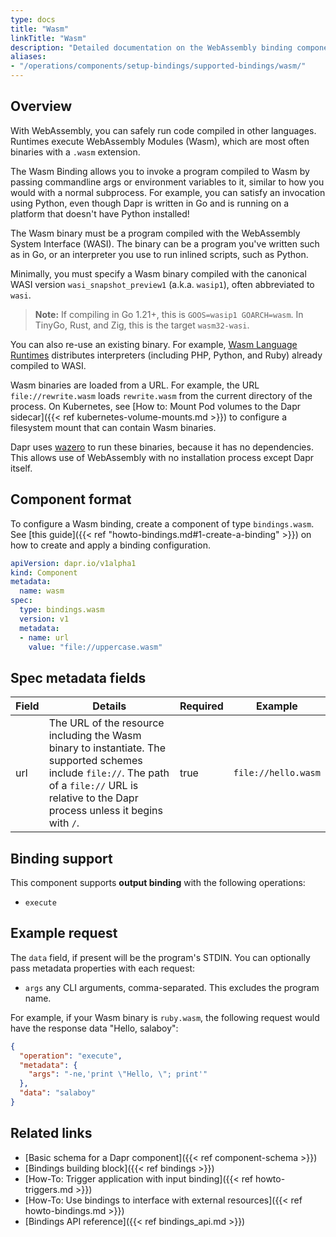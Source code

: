```yaml
---
type: docs
title: "Wasm"
linkTitle: "Wasm"
description: "Detailed documentation on the WebAssembly binding component"
aliases:
- "/operations/components/setup-bindings/supported-bindings/wasm/"
---
```


## Overview

With WebAssembly, you can safely run code compiled in other languages. Runtimes
execute WebAssembly Modules (Wasm), which are most often binaries with a `.wasm`
extension.

The Wasm Binding allows you to invoke a program compiled to Wasm by passing
commandline args or environment variables to it, similar to how you would with
a normal subprocess. For example, you can satisfy an invocation using Python,
even though Dapr is written in Go and is running on a platform that doesn't have
Python installed!

The Wasm binary must be a program compiled with the WebAssembly System
Interface (WASI). The binary can be a program you've written such as in Go, or
an interpreter you use to run inlined scripts, such as Python.

Minimally, you must specify a Wasm binary compiled with the canonical WASI
version `wasi_snapshot_preview1` (a.k.a. `wasip1`), often abbreviated to `wasi`.

> **Note:** If compiling in Go 1.21+, this is `GOOS=wasip1 GOARCH=wasm`. In TinyGo, Rust, and Zig, this is the target `wasm32-wasi`.

You can also re-use an existing binary. For example, [Wasm Language Runtimes](https://github.com/vmware-labs/webassembly-language-runtimes)
distributes interpreters (including PHP, Python, and Ruby) already compiled to
WASI.

Wasm binaries are loaded from a URL. For example, the URL `file://rewrite.wasm`
loads `rewrite.wasm` from the current directory of the process. On Kubernetes,
see [How to: Mount Pod volumes to the Dapr sidecar]({{< ref kubernetes-volume-mounts.md >}})
to configure a filesystem mount that can contain Wasm binaries.

Dapr uses [wazero](https://wazero.io) to run these binaries, because it has no
dependencies. This allows use of WebAssembly with no installation process
except Dapr itself.

## Component format

To configure a Wasm binding, create a component of type
`bindings.wasm`. See [this guide]({{< ref "howto-bindings.md#1-create-a-binding" >}})
on how to create and apply a binding configuration.

```yaml
apiVersion: dapr.io/v1alpha1
kind: Component
metadata:
  name: wasm
spec:
  type: bindings.wasm
  version: v1
  metadata:
  - name: url
    value: "file://uppercase.wasm"
```

## Spec metadata fields

| Field | Details                                                        | Required | Example        |
|-------|----------------------------------------------------------------|----------|----------------|
| url   | The URL of the resource including the Wasm binary to instantiate. The supported schemes include `file://`. The path of a `file://` URL is relative to the Dapr process unless it begins with `/`. | true     | `file://hello.wasm` |


## Binding support

This component supports **output binding** with the following operations:

- `execute`

## Example request

The `data` field, if present will be the program's STDIN. You can optionally
pass metadata properties with each request:

- `args` any CLI arguments, comma-separated. This excludes the program name.

For example, if your Wasm binary is `ruby.wasm`, the following request would
have the response data "Hello, salaboy":

```json
{
  "operation": "execute",
  "metadata": {
    "args": "-ne,'print \"Hello, \"; print'"
  },
  "data": "salaboy"
}
```

## Related links

- [Basic schema for a Dapr component]({{< ref component-schema >}})
- [Bindings building block]({{< ref bindings >}})
- [How-To: Trigger application with input binding]({{< ref howto-triggers.md >}})
- [How-To: Use bindings to interface with external resources]({{< ref howto-bindings.md >}})
- [Bindings API reference]({{< ref bindings_api.md >}})
